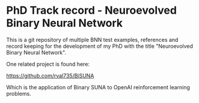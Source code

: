 # PhD Track record - Neuroevolved Binary Neural Network

This is a git repository of multiple BNN test examples, references and record
keeping for the development of my PhD with the title "Neuroevolved Binary Neural Network".

One related project is found here:

https://github.com/rval735/BiSUNA

Which is the application of Binary SUNA to OpenAI reinforcement learning problems.